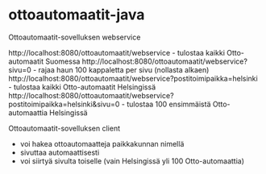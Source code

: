# ottoautomaatit-java
Ottoautomaatit-sovelluksen webservice

http://localhost:8080/ottoautomaatit/webservice - tulostaa kaikki Otto-automaatit Suomessa
http://localhost:8080/ottoautomaatit/webservice?sivu=0 - rajaa haun 100 kappaletta per sivu (nollasta alkaen)
http://localhost:8080/ottoautomaatit/webservice?postitoimipaikka=helsinki - tulostaa kaikki Otto-automaatit Helsingissä
http://localhost:8080/ottoautomaatit/webservice?postitoimipaikka=helsinki&sivu=0 - tulostaa 100 ensimmäistä Otto-automaattia Helsingissä

Ottoautomaatit-sovelluksen client
- voi hakea ottoautomaatteja paikkakunnan nimellä
- sivuttaa automaattisesti
- voi siirtyä sivulta toiselle (vain Helsingissä yli 100 Otto-automaattia)
